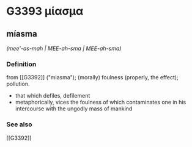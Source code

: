 # G3393 μίασμα

## míasma

_(mee'-as-mah | MEE-ah-sma | MEE-ah-sma)_

### Definition

from [[G3392]] ("miasma"); (morally) foulness (properly, the effect); pollution.

- that which defiles, defilement
- metaphorically, vices the foulness of which contaminates one in his intercourse with the ungodly mass of mankind

### See also

[[G3392]]

